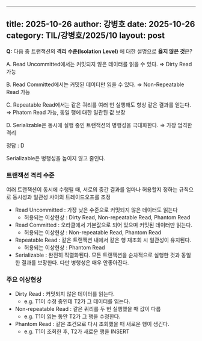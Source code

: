  ---
 title: 2025-10-26
 author: 강병호
 date: 2025-10-26
 category: TIL/강병호/2025/10
 layout: post
 ---

**Q:** 다음 중 트랜잭션의 **격리 수준(Isolation Level)** 에 대한 설명으로 **옳지 않은 것**은?

A. Read Uncommitted에서는 커밋되지 않은 데이터를 읽을 수 있다. ⇒ Dirty Read 가능

B. Read Committed에서는 커밋된 데이터만 읽을 수 있다. ⇒ Non-Repeatable Read 가능

C. Repeatable Read에서는 같은 쿼리를 여러 번 실행해도 항상 같은 결과를 얻는다. ⇒ Phatom Read 가능, 동일 행에 대한 일관된 값 보장

D. Serializable은 동시에 실행 중인 트랜잭션의 병행성을 극대화한다. ⇒ 가장 엄격한 격리 

정답 : D

Serializable은 병행성을 높이지 않고 줄인다.

### 트랜잭션 격리 수준

여러 트랜잭션이 동시에 수행될 때, 서로의 중간 결과를 얼마나 허용할지 정하는 규칙으로 동시성과 일관성 사이의 트레이드오프를 조정

- Read Uncommitted : 가장 낮은 수준으로 커밋되지 않은 데이터도 읽는다
    - 허용되는 이상현상 : Dirty Read, Non-repeatable Read, Phantom Read
- Read Committed : 오라클에서 기본값으로 되어 있으며 커밋된 데이터만 읽는다.
    - 허용되는 이상현상 : Non-repeatable Read, Phantom Read
- Repeatable Read : 같은 트랜잭션 내에서 같은 행 재조회 시 일관성이 유지된다.
    - 허용되는 이상현상 : Phantom Read
- Serializable : 완전히 직렬화된다. 모든 트랜잭션을 순차적으로 실행한 것과 동일한 결과를 보장한다. 다만 병행성은 매우 안좋아진다.

### 주요 이상현상

- Dirty Read : 커밋되지 않은 데이터를 읽는다.
    - e.g. T1이  수정 중인데 T2가 그 데이터를 읽는다.
- Non-repeatable Read : 같은 쿼리를 두 번 실행했을 때 값이 다름
    - e.g. T1이 읽는 동안 T2가 그 행을 수정한다.
- Phantom Read : 같은 조건으로 다시 조회했을 때 새로운 행이 생긴다.
    - e.g. T1이 조회한 후, T2가 새로운 행을 INSERT
